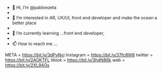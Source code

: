 - 👋 Hi, I’m @pabloezeta
- 
- 👀 I’m interested in AR, UX/UI, front end developer and make the ocean a better place
- 
- 🌱 I’m currently learning ...front end developer,
- 
- 📫 How to reach me ...

META           = https://bit.ly/3dPvNyi
Instagram      = https://bit.ly/37fc8W8
twitter        = https://bit.ly/2AOKTFL
tiktok         = https://bit.ly/3hdN86k
web            = https://bit.ly/2XL94Os
